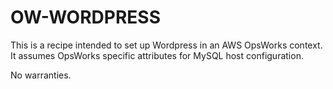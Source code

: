 OW-WORDPRESS
============

This is a recipe intended to set up Wordpress in an AWS OpsWorks context.
It assumes OpsWorks specific attributes for MySQL host configuration.

No warranties.